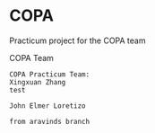 # COPA
Practicum project for the COPA team


COPA Team
~~~JOEY~~~
COPA Practicum Team:
Xingxuan Zhang
test

John Elmer Loretizo

from aravinds branch


